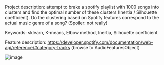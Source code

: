 Project description: attempt to brake a spotify playlist with 1000 songs into clusters and find the optimal number of these clusters (Inertia / Silhouette coefficient). Do the clustering based on Spotify features correspond to the actual music genre of a song? (Spoiler: not really)

Keywords: sklearn, K-means, Elbow method, Inertia, Silhouette coefficient

Feature description: https://developer.spotify.com/documentation/web-api/reference/#category-tracks (browse to AudioFeaturesObject)

![image](https://user-images.githubusercontent.com/84286885/137775766-24020199-98f6-4d18-8023-3cbcdd78b236.png)
